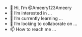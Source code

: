 - 👋 Hi, I’m @Ameery123Ameery
- 👀 I’m interested in ...
- 🌱 I’m currently learning ...
- 💞️ I’m looking to collaborate on ...
- 📫 How to reach me ...

<!---
Ameery123Ameery/Ameery123Ameery is a ✨ special ✨ repository because its `README.md` (this file) appears on your GitHub profile.
You can click the Preview link to take a look at your changes.
--->
